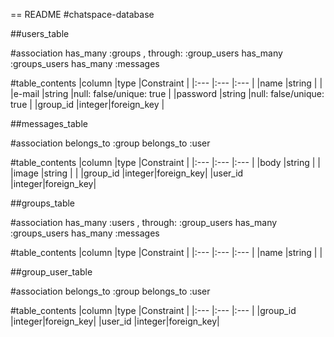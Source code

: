 == README
#chatspace-database

##users_table

#association
has_many :groups , through: :group_users
has_many :groups_users
has_many :messages

#table_contents
|column     |type   |Constraint               |
|:---       |:---   |:---                     |
|name       |string |                         |
|e-mail     |string |null: false/unique: true |
|password   |string |null: false/unique: true |
|group_id   |integer|foreign_key              |

##messages_table

#association
belongs_to :group
belongs_to :user

#table_contents
|column     |type   |Constraint |
|:---       |:---   |:---       |
|body       |string |           |
|image      |string |           |
|group_id   |integer|foreign_key|
|user_id    |integer|foreign_key|

##groups_table

#association
has_many :users , through: :group_users
has_many :groups_users
has_many :messages

#table_contents
|column     |type   |Constraint |
|:---       |:---   |:---       |
|name       |string |           |

##group_user_table

#association
belongs_to :group
belongs_to :user

#table_contents
|column     |type   |Constraint |
|:---       |:---   |:---       |
|group_id   |integer|foreign_key|
|user_id    |integer|foreign_key|